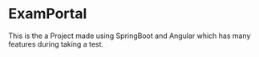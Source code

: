 # ExamPortal
This is the a Project made using SpringBoot and Angular which has many features during taking a test.
